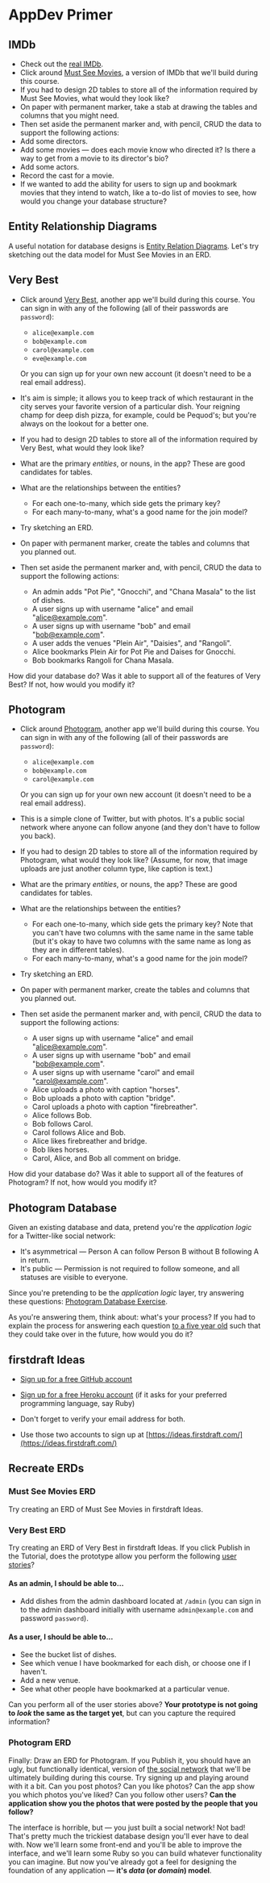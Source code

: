 # AppDev Primer

## IMDb

 - Check out the [real IMDb](https://www.imdb.com/chart/top).
 - Click around [Must See Movies](https://msm-associations-target.herokuapp.com/), a version of IMDb that we'll build during this course.
 - If you had to design 2D tables to store all of the information required by Must See Movies, what would they look like?
 - On paper with permanent marker, take a stab at drawing the tables and columns that you might need.
 - Then set aside the permanent marker and, with pencil, CRUD the data to support the following actions:
  - Add some directors.
  - Add some movies — does each movie know who directed it? Is there a way to get from a movie to its director's bio?
  - Add some actors.
  - Record the cast for a movie.
 - If we wanted to add the ability for users to sign up and bookmark movies that they intend to watch, like a to-do list of movies to see, how would you change your database structure?
 
## Entity Relationship Diagrams

A useful notation for database designs is [Entity Relation Diagrams](https://www.lucidchart.com/pages/er-diagrams). Let's try sketching out the data model for Must See Movies in an ERD.
 
## Very Best

 - Click around [Very Best](https://very-best-demo-pr-3.herokuapp.com/), another app we'll build during this course. You can sign in with any of the following (all of their passwords are `password`):
    - `alice@example.com`
    - `bob@example.com`
    - `carol@example.com`
    - `eve@example.com`
    
    Or you can sign up for your own new account (it doesn't need to be a real email address).
 - It's aim is simple; it allows you to keep track of which restaurant in the city serves your favorite version of a particular dish. Your reigning champ for deep dish pizza, for example, could be Pequod's; but you're always on the lookout for a better one.
 - If you had to design 2D tables to store all of the information required by Very Best, what would they look like?
 - What are the primary _entities_, or nouns, in the app? These are good candidates for tables.
 - What are the relationships between the entities?
    - For each one-to-many, which side gets the primary key?
    - For each many-to-many, what's a good name for the join model?
 - Try sketching an ERD.
 - On paper with permanent marker, create the tables and columns that you planned out.
 - Then set aside the permanent marker and, with pencil, CRUD the data to support the following actions:
    - An admin adds "Pot Pie", "Gnocchi", and "Chana Masala" to the list of dishes.
    - A user signs up with username "alice" and email "alice@example.com".
    - A user signs up with username "bob" and email "bob@example.com".
    - A user adds the venues "Plein Air", "Daisies", and "Rangoli".
    - Alice bookmarks Plein Air for Pot Pie and Daises for Gnocchi.
    - Bob bookmarks Rangoli for Chana Masala.
    
 How did your database do? Was it able to support all of the features of Very Best? If not, how would you modify it?

## Photogram

 - Click around [Photogram](https://photogram-final-target.herokuapp.com/), another app we'll build during this course. You can sign in with any of the following (all of their passwords are `password`):
    - `alice@example.com`
    - `bob@example.com`
    - `carol@example.com`

    Or you can sign up for your own new account (it doesn't need to be a real email address).
 - This is a simple clone of Twitter, but with photos. It's a public social network where anyone can follow anyone (and they don't have to follow you back).
 - If you had to design 2D tables to store all of the information required by Photogram, what would they look like? (Assume, for now, that image uploads are just another column type, like caption is text.)
 - What are the primary _entities_, or nouns, the app? These are good candidates for tables.
 - What are the relationships between the entities?
    - For each one-to-many, which side gets the primary key? Note that you can't have two columns with the same name in the same table (but it's okay to have two columns with the same name as long as they are in different tables).
    - For each many-to-many, what's a good name for the join model?
 - Try sketching an ERD.
 - On paper with permanent marker, create the tables and columns that you planned out.
 - Then set aside the permanent marker and, with pencil, CRUD the data to support the following actions:
    - A user signs up with username "alice" and email "alice@example.com".
    - A user signs up with username "bob" and email "bob@example.com".
    - A user signs up with username "carol" and email "carol@example.com".
    - Alice uploads a photo with caption "horses".
    - Bob uploads a photo with caption "bridge".
    - Carol uploads a photo with caption "firebreather".
    - Alice follows Bob.
    - Bob follows Carol.
    - Carol follows Alice and Bob.
    - Alice likes firebreather and bridge.
    - Bob likes horses.
    - Carol, Alice, and Bob all comment on bridge.

How did your database do? Was it able to support all of the features of Photogram? If not, how would you modify it?

## Photogram Database

Given an existing database and data, pretend you're the _application logic_ for a Twitter-like social network:

  - It's asymmetrical — Person A can follow Person B without B following A in return.
  - It's public — Permission is not required to follow someone, and all statuses are visible to everyone.

Since you're pretending to be the _application logic_ layer, try answering these questions: [Photogram Database Exercise](https://docs.google.com/spreadsheets/d/104IDD206ubqloGZbjtSUAYwfOsFpiC6bQ3C11Re57M4/edit#gid=0).

As you're answering them, think about: what's your process? If you had to explain the process for answering each question [to a five year old](https://vimeo.com/27060669) such that they could take over in the future, how would you do it?

## firstdraft Ideas

 - [Sign up for a free GitHub account](https://github.com/join)
 
 - [Sign up for a free Heroku account](https://signup.heroku.com/) (if it asks for your preferred programming language, say Ruby)
 
 - Don't forget to verify your email address for both.
 
 - Use those two accounts to sign up at [https://ideas.firstdraft.com/](https://ideas.firstdraft.com/)
 
## Recreate ERDs

### Must See Movies ERD

Try creating an ERD of Must See Movies in firstdraft Ideas.
 
### Very Best ERD

Try creating an ERD of Very Best in firstdraft Ideas. If you click Publish in the Tutorial, does the prototype allow you perform the following [user stories](https://www.mountaingoatsoftware.com/agile/user-stories)?

#### As an admin, I should be able to...

 - Add dishes from the admin dashboard located at `/admin` (you can sign in to the admin dashboard initially with username `admin@example.com` and password `password`).
 
#### As a user, I should be able to...

 - See the bucket list of dishes.
 - See which venue I have bookmarked for each dish, or choose one if I haven't.
 - Add a new venue.
 - See what other people have bookmarked at a particular venue.
 
Can you perform all of the user stories above? **Your prototype is not going to _look_ the same as the target yet**, but can you capture the required information?
 
### Photogram ERD

Finally: Draw an ERD for Photogram. If you Publish it, you should have an ugly, but functionally identical, version of [the social network](http://photogram-final-target.herokuapp.com/) that we'll be ultimately building during this course. Try signing up and playing around with it a bit. Can you post photos? Can you like photos? Can the app show you which photos you've liked? Can you follow other users? **Can the application show you the photos that were posted by the people that you follow?**

The interface is horrible, but — you just built a social network! Not bad! That's pretty much the trickiest database design you'll ever have to deal with. Now we'll learn some front-end and you'll be able to improve the interface, and we'll learn some Ruby so you can build whatever functionality you can imagine. But now you've already got a feel for designing the foundation of any application — **it's _data_ (or _domain_) model**.